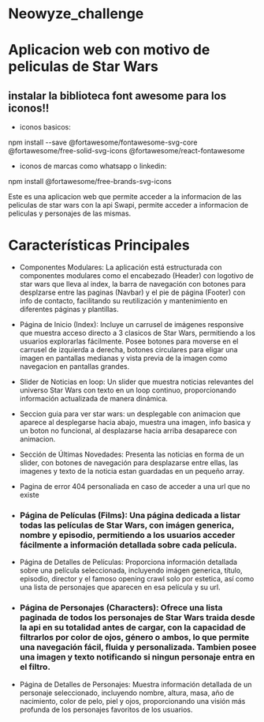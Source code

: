 # Neowyze_challenge
# Aplicacion web con motivo de peliculas de Star Wars

## instalar la biblioteca font awesome para los iconos!!

- iconos basicos:

npm install --save @fortawesome/fontawesome-svg-core @fortawesome/free-solid-svg-icons @fortawesome/react-fontawesome  
- iconos de marcas como whatsapp o linkedin: 

npm install @fortawesome/free-brands-svg-icons

Este es una aplicacion web que permite acceder a la informacion de las peliculas de star wars con la api Swapi, permite acceder a informacion de peliculas y personajes de las mismas.

# Características Principales

- Componentes Modulares: La aplicación está estructurada con componentes modulares como el encabezado (Header) con logotivo de star wars que lleva al index, la barra de navegación con botones para desplzarse entre las paginas (Navbar) y el pie de página (Footer) con info de contacto, facilitando su reutilización y mantenimiento en diferentes páginas y plantillas.

- Página de Inicio (Index): Incluye un carrusel de imágenes responsive que muestra acceso directo a 3 clasicos de Star Wars, permitiendo a los usuarios explorarlas fácilmente.
Posee botones para moverse en el carrusel de izquierda a derecha, botones circulares para eligar una imagen en pantallas medianas y vista previa de la imagen como navegacion en pantallas grandes.

- Slider de Noticias en loop: Un slider que muestra noticias relevantes del universo Star Wars con texto en un loop continuo, proporcionando información actualizada de manera dinámica.

- Seccion guia para ver star wars: un desplegable con animacion que aparece al desplegarse hacia abajo, muestra una imagen, info basica y un boton no funcional, al desplazarse hacia arriba desaparece con animacion.

- Sección de Últimas Novedades: Presenta las noticias en forma de un slider, con botones de navegación para desplazarse entre ellas, las imagenes y texto de la noticia estan guardadas en un pequeño array.

- Pagina de error 404 personaliada en caso de acceder a una url que no existe 

- ### Página de Películas (Films): Una página dedicada a listar todas las películas de Star Wars, con imágen generica, nombre y episodio, permitiendo a los usuarios acceder fácilmente a información detallada sobre cada película.

- Página de Detalles de Películas: Proporciona información detallada sobre una película seleccionada, incluyendo imágen generica, título, episodio, director y el famoso opening crawl solo por estetica, así como una lista de personajes que aparecen en esa película y su url.

- ### Página de Personajes (Characters): Ofrece una lista paginada de todos los personajes de Star Wars traida desde la api en su totalidad antes de cargar, con la capacidad de filtrarlos por color de ojos, género o ambos, lo que permite una navegación fácil, fluida y personalizada. Tambien posee una imagen y texto notificando si ningun personaje entra en el filtro.

- Página de Detalles de Personajes: Muestra información detallada de un personaje seleccionado, incluyendo nombre, altura, masa, año de nacimiento, color de pelo, piel y ojos, proporcionando una visión más profunda de los personajes favoritos de los usuarios.


 
